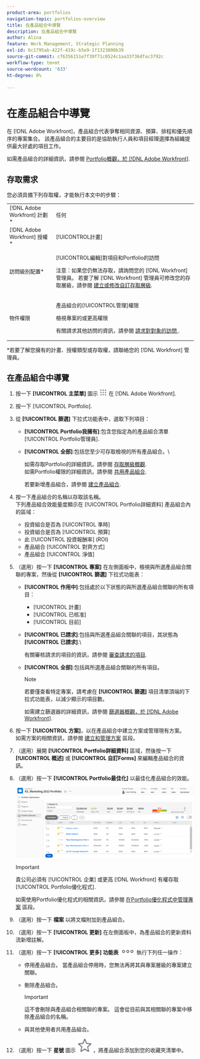 ```yaml
---
product-area: portfolios
navigation-topic: portfolios-overview
title: 在產品組合中導覽
description: 在產品組合中導覽
author: Alina
feature: Work Management, Strategic Planning
exl-id: 6c1795ab-422f-419c-b5e9-1f1323800b39
source-git-commit: cf6356151e7f39f71c0524c1aa33f36dfac3792c
workflow-type: tm+mt
source-wordcount: '633'
ht-degree: 0%

---
```


# 在產品組合中導覽

<!--
<p data-mc-conditions="QuicksilverOrClassic.Draft mode">(NOTE: This article will need to be further revised and maybe merged into Understanding Portfolios?! (other?!).)</p>
-->

在 [!DNL Adobe Workfront]，產品組合代表爭奪相同資源、預算、排程和優先順序的專案集合。 該產品組合的主要目的是協助執行人員和項目經理選擇為組織提供最大好處的項目工作。

如需產品組合的詳細資訊，請參閱 [Portfolio概觀，於 [!DNL Adobe Workfront]](../../../manage-work/portfolios/portfolios-overview/portfolio-overview.md).

## 存取需求

您必須具備下列存取權，才能執行本文中的步驟：

<table style="table-layout:auto"> 
 <col> 
 <col> 
 <tbody> 
  <tr> 
   <td role="rowheader">[!DNL Adobe Workfront] 計劃*</td> 
   <td> <p>任何 </p> </td> 
  </tr> 
  <tr> 
   <td role="rowheader">[!DNL Adobe Workfront] 授權*</td> 
   <td> <p>[!UICONTROL計畫] </p> </td> 
  </tr> 
  <tr> 
   <td role="rowheader">訪問級別配置*</td> 
   <td> <p>[!UICONTROL編輯]對項目和Portfolio的訪問</p> <p>注意：如果您仍無法存取，請詢問您的 [!DNL Workfront] 管理員。 若要了解 [!DNL Workfront] 管理員可修改您的存取層級，請參閱 <a href="../../../administration-and-setup/add-users/configure-and-grant-access/create-modify-access-levels.md" class="MCXref xref">建立或修改自訂存取層級</a>.</p> </td> 
  </tr> 
  <tr> 
   <td role="rowheader">物件權限</td> 
   <td> <p>產品組合的[!UICONTROL管理]權限</p> <p>檢視專案的或更高權限</p> <p>有關請求其他訪問的資訊，請參閱 <a href="../../../workfront-basics/grant-and-request-access-to-objects/request-access.md" class="MCXref xref">請求對對象的訪問 </a>.</p> </td> 
  </tr> 
 </tbody> 
</table>

&#42;若要了解您擁有的計畫、授權類型或存取權，請聯絡您的 [!DNL Workfront] 管理員。

## 在產品組合中導覽

1. 按一下 **[!UICONTROL 主菜單]** 圖示 ![](assets/main-menu-icon.png) 在 [!DNL Adobe Workfront].

1. 按一下 [!UICONTROL Portfolio].
1. 從 **[!UICONTROL 篩選]** 下拉式功能表中，選取下列項目：

   * **[!UICONTROL Portfolio我擁有]**:包含您指定為的產品組合清單 [!UICONTROL Portfolio管理員].
   * **[!UICONTROL 全部]**:包括您至少可存取檢視的所有產品組合。\

      如需存取Portfolio的詳細資訊，請參閱 [存取層級概觀](../../../administration-and-setup/add-users/access-levels-and-object-permissions/access-levels-overview.md).\
      如需Portfolio權限的詳細資訊，請參閱  [共用產品組合](../../../workfront-basics/grant-and-request-access-to-objects/share-a-portfolio..md).

      若要新增產品組合，請參閱 [建立產品組合](../../../manage-work/portfolios/create-and-manage-portfolios/create-portfolios.md).

1. 按一下產品組合的名稱以存取該名稱。\
   下列產品組合效能量度顯示在 [!UICONTROL Portfolio詳細資料] 產品組合內的區域：

   * 投資組合是否為 [!UICONTROL 準時]
   * 投資組合是否為 [!UICONTROL 預算]
   * 此 [!UICONTROL 投資報酬率] (ROI)
   * 產品組合 [!UICONTROL 對齊方式]
   * 產品組合 [!UICONTROL 淨值]

1. （選用）按一下 **[!UICONTROL 專案]** 在左側面板中，檢視與所選產品組合關聯的專案，然後從 **[!UICONTROL 篩選]** 下拉式功能表：

   * **[!UICONTROL 作用中]**:包括處於以下狀態的與所選產品組合關聯的所有項目：

      * [!UICONTROL 計畫]
      * [!UICONTROL 已核准]
      * [!UICONTROL 目前]
   * **[!UICONTROL 已請求]**:包括與所選產品組合關聯的項目，其狀態為 **[!UICONTROL 已請求]**.\

      有關審核請求的項目的資訊，請參閱 [審查請求的項目](../../../manage-work/portfolios/create-and-manage-portfolios/review-requested-projects.md).

   * **[!UICONTROL 全部]**:包括與所選產品組合關聯的所有項目。

      >[!NOTE]
      >
      >若要僅查看特定專案，請考慮在 **[!UICONTROL 篩選]** 項目清單頂端的下拉式功能表，以減少顯示的項目數。

      如需建立篩選器的詳細資訊，請參閱 [篩選器概觀，於 [!DNL Adobe Workfront]](../../../reports-and-dashboards/reports/reporting-elements/filters-overview.md).


1. 按一下 **[!UICONTROL 方案]**&#x200B;，以在產品組合中建立方案或管理現有方案。\
   如需方案的相關資訊，請參閱 [建立和管理方案](../../../manage-work/portfolios/create-and-manage-programs/create-and-manage-programs.md) 區段。

1. （選用）展開 **[!UICONTROL Portfolio詳細資料]** 區域，然後按一下 **[!UICONTROL 概述]** 或 **[!UICONTROL 自訂Forms]** 來編輯產品組合的資訊。

1. （選用）按一下 **[!UICONTROL Portfolio最佳化]** 以最佳化產品組合的效能。

   ![](assets/portfolio-optimizer-with-projects-nwe-350x89.png)

   >[!IMPORTANT]
   >
   >貴公司必須有 [!UICONTROL 企業] 或更高 [!DNL Workfront] 有權存取 [!UICONTROL Portfolio優化程式].

   如需使用Portfolio優化程式的相關資訊，請參閱 [在Portfolio優化程式中管理專案](../../../manage-work/portfolios/portfolio-optimizer/manage-projects-in-portfolio-optimizer.md) 區段。

1. （選用）按一下 **檔案** 以將文檔附加到產品組合。
1. （選用）按一下 **[!UICONTROL 更新]** 在左側面板中，為產品組合的更新資料流新增註解。
1. （選用）按一下 **[!UICONTROL 更多] 功能表** ![](assets/qs-more-icon-on-an-object.png) 執行下列任一操作：

   * 停用產品組合。 當產品組合停用時，您無法再將其與專案層級的專案建立關聯。
   * 刪除產品組合。

      >[!IMPORTANT]
      >
      >這不會刪除與產品組合相關聯的專案。 這會從目前與其相關聯的專案中移除產品組合的名稱。

   * 與其他使用者共用產品組合。

1. （選用）按一下 **星號** 圖示 ![](assets/qs-star-icon-favorites-39x38.png) ，將產品組合添加到您的收藏夾清單中。
